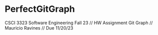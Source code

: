 # PerfectGitGraph
CSCI 3323 Software Engineering Fall 23 // HW Assignment Git Graph // Mauricio Ravines // Due 11/20/23

<!--3rd commit reference 0>
<!--4th commit reference 3>